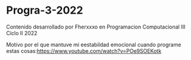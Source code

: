 # Progra-3-2022

Contenido desarrollado por Fherxxxo en Programacion Computacional III Ciclo II 2022

Motivo por el que mantuve mi eestabildad emocional cuando programe estas cosas:https://www.youtube.com/watch?v=POe9SOEKotk

